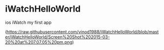 # iWatchHelloWorld
ios iWatch my first app

  (https://raw.githubusercontent.com/vinod1988/iWatchHelloWorld/blob/master/iWatchHelloWorld/Screen%20Shot%202015-03-20%20at%207.07.05%20pm.png)
